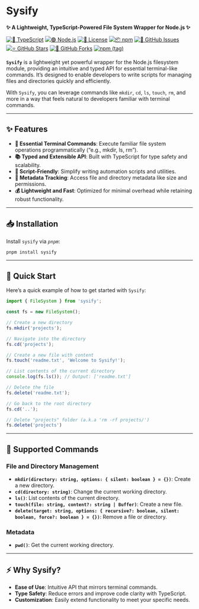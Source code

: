 # Sysify

**✨ A Lightweight, TypeScript-Powered File System Wrapper for Node.js ✨**

[![📘 TypeScript](https://img.shields.io/badge/TypeScript-3178C6?logo=typescript&logoColor=white)](https://www.typescriptlang.org/)
[![🟢 Node.js](https://img.shields.io/badge/Node.js-339933?logo=node.js&logoColor=white)](https://nodejs.org/)
[![📜 License](https://img.shields.io/badge/License-MIT-blue)](https://opensource.org/licenses/MIT) 
[![📦 npm](https://img.shields.io/npm/v/sysify)](https://www.npmjs.com/package/sysify)
[![🐛 GitHub Issues](https://img.shields.io/github/issues/aallali/sysify)](https://github.com/aallali/sysify/issues)
[![⭐ GitHub Stars](https://img.shields.io/github/stars/aallali/sysify)](https://github.com/aallali/sysify/stargazers)
[![🔗 GitHub Forks](https://img.shields.io/github/forks/aallali/sysify)](https://github.com/aallali/sysify/network/members)
[![npm (tag)](https://img.shields.io/npm/v/typefs/latest)](https://www.npmjs.com/package/typefs)

**`Sysify`** is a lightweight yet powerful wrapper for the Node.js filesystem module, providing an intuitive and typed API for essential terminal-like commands. It’s designed to enable developers to write scripts for managing files and directories quickly and efficiently.

With `Sysify`, you can leverage commands like `mkdir`, `cd`, `ls`, `touch`, `rm`, and more in a way that feels natural to developers familiar with terminal commands.

---

## ✨ Features

- **📂 Essential Terminal Commands**: Execute familiar file system operations programmatically (“e.g., mkdir, ls, rm”).
- **📚 Typed and Extensible API**: Built with TypeScript for type safety and scalability.
- **🔧 Script-Friendly**: Simplify writing automation scripts and utilities.
- **📝 Metadata Tracking**: Access file and directory metadata like size and permissions.
- **💰 Lightweight and Fast**: Optimized for minimal overhead while retaining robust functionality.

---

## 📥 Installation

Install `sysify` via _`pnpm`_:

```bash
pnpm install sysify
```

---

## 🚀 Quick Start

Here’s a quick example of how to get started with `Sysify`:

```typescript
import { FileSystem } from 'sysify';

const fs = new FileSystem();

// Create a new directory
fs.mkdir('projects');

// Navigate into the directory
fs.cd('projects');

// Create a new file with content
fs.touch('readme.txt', 'Welcome to Sysify!');

// List contents of the current directory
console.log(fs.ls()); // Output: ['readme.txt']

// Delete the file
fs.delete('readme.txt');

// Go back to the root directory
fs.cd('..');

// Delete "projects" folder (a.k.a 'rm -rf projects/')
fs.delete('projects')
```

---

## 🔧 Supported Commands

### File and Directory Management
- **`mkdir(directory: string, options: { silent: boolean } = {})`**: Create a new directory.
- **`cd(directory: string)`**: Change the current working directory.
- **`ls()`**: List contents of the current directory.
- **`touch(file: string, content?: string | Buffer)`**: Create a new file.
- **`delete(target: string, options: { recursive?: boolean, silent: boolean, force?: boolean } = {})`**: Remove a file or directory.

### Metadata
- **`pwd()`**: Get the current working directory.

---

## ⚡ Why Sysify?

- **Ease of Use**: Intuitive API that mirrors terminal commands.
- **Type Safety**: Reduce errors and improve code clarity with TypeScript.
- **Customization**: Easily extend functionality to meet your specific needs.
